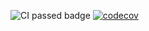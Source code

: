 ![CI passed badge](https://github.com/eepek/ohtuvarasto/workflows/CI/badge.svg)
[![codecov](https://codecov.io/gh/eepek/ohtuvarasto/graph/badge.svg?token=06RL1K0UKE)](https://codecov.io/gh/eepek/ohtuvarasto)
